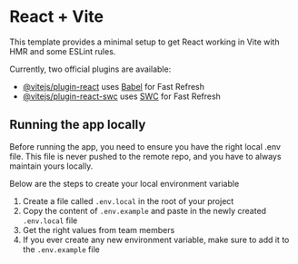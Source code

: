 # React + Vite

This template provides a minimal setup to get React working in Vite with HMR and some ESLint rules.

Currently, two official plugins are available:

- [@vitejs/plugin-react](https://github.com/vitejs/vite-plugin-react/blob/main/packages/plugin-react/README.md) uses [Babel](https://babeljs.io/) for Fast Refresh
- [@vitejs/plugin-react-swc](https://github.com/vitejs/vite-plugin-react-swc) uses [SWC](https://swc.rs/) for Fast Refresh

## Running the app locally

Before running the app, you need to ensure you have the right local .env file.
This file is never pushed to the remote repo, and you have to always maintain yours locally.

Below are the steps to create your local environment variable

1. Create a file called `.env.local` in the root of your project
1. Copy the content of `.env.example` and paste in the newly created `.env.local` file
1. Get the right values from team members
1. If you ever create any new environment variable, make sure to add it to the `.env.example` file